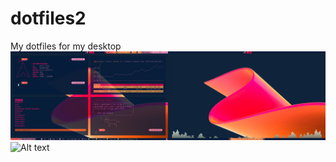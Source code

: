 # dotfiles2
My dotfiles for my desktop
![Alt text](/Pictures/2020-02-06_17:41:59.png?raw=true)
![Alt text](/Pictures/2020-01-27_06:32:39.png?raw=true)
